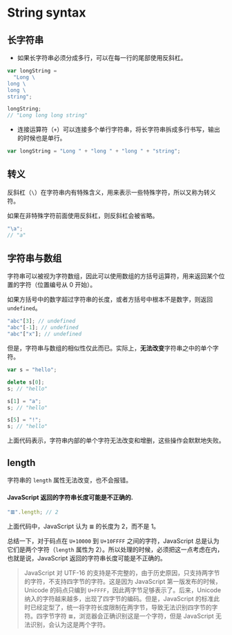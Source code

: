 # String syntax

## 长字符串

- 如果长字符串必须分成多行，可以在每一行的尾部使用反斜杠。

```js
var longString =
  "Long \
long \
long \
string";

longString;
// "Long long long string"
```

- 连接运算符（`+`）可以连接多个单行字符串，将长字符串拆成多行书写，输出的时候也是单行。

```js
var longString = "Long " + "long " + "long " + "string";
```

## 转义

反斜杠（`\`）在字符串内有特殊含义，用来表示一些特殊字符，所以又称为转义符。

如果在非特殊字符前面使用反斜杠，则反斜杠会被省略。

```js
"\a";
// "a"
```

## 字符串与数组

字符串可以被视为字符数组，因此可以使用数组的方括号运算符，用来返回某个位置的字符（位置编号从 0 开始）。

如果方括号中的数字超过字符串的长度，或者方括号中根本不是数字，则返回 `undefined`。

```js
"abc"[3]; // undefined
"abc"[-1]; // undefined
"abc"["x"]; // undefined
```

但是，字符串与数组的相似性仅此而已。实际上，**无法改变**字符串之中的单个字符。

```js
var s = "hello";

delete s[0];
s; // "hello"

s[1] = "a";
s; // "hello"

s[5] = "!";
s; // "hello"
```

上面代码表示，字符串内部的单个字符无法改变和增删，这些操作会默默地失败。

## length

字符串的 `length` 属性无法改变，也不会报错。

#### JavaScript 返回的字符串长度可能是不正确的.

```js
"𝌆".length; // 2
```

上面代码中，JavaScript 认为 `𝌆` 的长度为 2，而不是 1。

总结一下，对于码点在 `U+10000` 到 `U+10FFFF` 之间的字符，JavaScript 总是认为它们是两个字符（`length` 属性为 2）。所以处理的时候，必须把这一点考虑在内，也就是说，JavaScript 返回的字符串长度可能是不正确的。

> JavaScript 对 UTF-16 的支持是不完整的，由于历史原因，只支持两字节的字符，不支持四字节的字符。这是因为 JavaScript 第一版发布的时候，Unicode 的码点只编到 `U+FFFF`，因此两字节足够表示了。后来，Unicode 纳入的字符越来越多，出现了四字节的编码。但是，JavaScript 的标准此时已经定型了，统一将字符长度限制在两字节，导致无法识别四字节的字符。四字节字符 `𝌆`，浏览器会正确识别这是一个字符，但是 JavaScript 无法识别，会认为这是两个字符。
